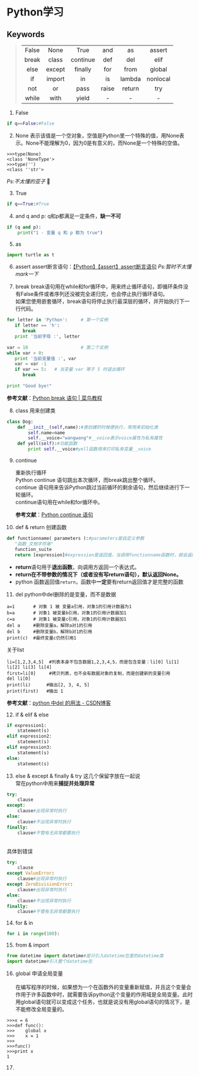 # Python学习

## Keywords

> |       |        |          |       |        |          |
> | :---: | :----: | :------: | :---: | :----: | :------: |
> | False |  None  |   True   |  and  |   as   |  assert  |
> | break | class  | continue |  def  |  del   |   elif   |
> | else  | except | finally  |  for  |  from  |  global  |
> |  if   | import |    in    |  is   | lambda | nonlocal |
> |  not  |   or   |   pass   | raise | return |   try    |
> | while |  with  |  yield   |   -   |   -    |    -     |

1. False

```python
if q==False:#False
```

2. None
   表示该值是一个空对象，空值是Python里一个特殊的值，用None表示。None不能理解为0，因为0是有意义的，而None是一个特殊的空值。

```
>>>type(None)
<class 'NoneType'>
>>>type('')
<class ''str'>
```
*Ps:不太懂的亚子* 🧐

3. True

```python
if q==True:#True
```

4. and
   q and p: q和p都满足一定条件，**缺一不可**

```python
if (q and p):
	print("1 - 变量 q 和 p 都为 true")
```

5. as

```python
import turtle as t
```

6. assert
   assert断言语句：[【Python】【assert】assert断言语句](https://zhuanlan.zhihu.com/p/32017976)
   *Ps:暂时不太懂mark一下*

7. break
   break语句用在while和for循环中，用来终止循环语句，即循环条件没有False条件或者序列还没被完全递归完，也会停止执行循环语句。<br>如果您使用嵌套循环，break语句将停止执行最深层的循环，并开始执行下一行代码。

```python
for letter in 'Python':     # 第一个实例
   if letter == 'h':
      break
   print '当前字母 :', letter
  
var = 10                    # 第二个实例
while var > 0:              
   print '当前变量值 :', var
   var = var -1
   if var == 5:   # 当变量 var 等于 5 时退出循环
      break
 
print "Good bye!" 
```

**参考文献**：[Python break 语句 | 菜鸟教程](runoob.com/python/python-break-statement.html)

8. class
   用来创建类

```python
class Dog:
    def __init__(self,name):#类创建的时候便执行，常用来初始化类
    	self.name=name
    	self.__voice="wangwang"#__voice表示voice属性为私有属性
	def yell(self):#功能函数
		print self.__voice#yell函数用来打印私有变量__voice
```

9. continue

   重新执行循环<br>Python continue 语句跳出本次循环，而break跳出整个循环。<br>continue 语句用来告诉Python跳过当前循环的剩余语句，然后继续进行下一轮循环。<br>continue语句用在while和for循环中。

   **参考文献**：[Python continue 语句](https://www.runoob.com/python/python-continue-statement.html)

10. def & return
    创建函数
```python
def functionname( parameters ):#parameters是自定义参数
   "函数_文档字符串"
   function_suite
   return [expression]#expression是返回值，当调用functionname函数时，就会返回expression值
```
* **return**语句用于**退出函数**，向调用方返回一个表达式。
* **return在不带参数的情况下（或者没有写return语句），默认返回None。**
* python 函数返回值`return`，函数中**一定**要有return返回值才是完整的函数

11. del
	python中del删除的是变量，而不是数据
```
a=1       # 对象 1 被 变量a引用，对象1的引用计数器为1  
b=a       # 对象1 被变量b引用，对象1的引用计数器加1  
c=a       # 对象1 被变量c引用，对象1的引用计数器加1  
del a     #删除变量a，解除a对1的引用  
del b     #删除变量b，解除b对1的引用  
print(c)  #最终变量c仍然引用1  
```
关于list
```
li=[1,2,3,4,5]  #列表本身不包含数据1,2,3,4,5，而是包含变量：li[0] li[1] li[2] li[3] li[4]   
first=li[0]     #拷贝列表，也不会有数据对象的复制，而是创建新的变量引用  
del li[0]  
print(li)      #输出[2, 3, 4, 5]  
print(first)   #输出 1  
```
**参考文献**：[python 中del 的用法 - CSDN博客](https://blog.csdn.net/love1code/article/details/47276683)

12. if & elif & else
```python
if expression1:
    statement(s)
elif expression2:
    statement(s)
elif expression3:
    statement(s)
else:
    statement(s)
```

13. else & except & finally & try
这几个保留字放在一起说<br>常在python中用来**捕捉并处理异常**
```python
try:
    clause
except:
    clause#出现异常时执行
else:
    clause#不出现异常时执行
finally:
    clause#不管有无异常都要执行
```
<br>具体到错误<br>
```python
try:
    clause
except ValueError:
    clause#出现异常时执行
except ZeroDivisionError:
    clause#出现异常时执行
else:
    clause#不出现异常时执行
finally:
    clause#不管有无异常都要执行
```

14. for & in
```python
for i in range(100):
```

15. from & import
```python
from datetime import datetime#是只引入datetime包里的datetime类
import datetime#引入整个datetime包
```

16. global
申请全局变量<br><br>
在编写程序的时候，如果想为一个在函数外的变量重新赋值，并且这个变量会作用于许多函数中时，就需要告诉python这个变量的作用域是全局变量。此时用global语句就可以变成这个任务，也就是说没有用global语句的情况下，是不能修改全局变量的。
```
>>>x = 6
>>>def func():
>>>    global x
>>>    x = 1
>>>
>>>func()
>>>print x
1
```

17. 






